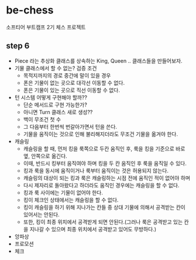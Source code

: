 # be-chess
소프티어 부트캠프 2기 체스 프로젝트

## step 6
- Piece 라는 추상화 클래스를 상속하는 King, Queen .. 클래스들을 만들어보자.
- 기물 클래스에서 할 수 없는? 검증 조건
  - 목적지까지의 경로 중간에 말이 있을 경우 
  - 폰은 기물이 없는 곳으로 대각선 이동할 수 없다. 
  - 폰은 기물이 있는 곳으로 직선 이동할 수 없다.
- 턴 시스템 어떻게 구현해야 할까??
  - 단순 메서드로 구현 가능한가?
  - 아니면 Turn 클래스 새로 생성??
  - 백이 무조건 첫 수
  - 그 다음부터 한번씩 번갈아가면서 턴을 쓴다.
  - 기물을 움직이는 것으로 인해 불리해지더라도 무조건 기물을 옮겨야 한다.
- 캐슬링
  - 캐슬링을 할 때, 먼저 킹을 룩쪽으로 두칸 움직인 후, 룩을 킹을 기준으로 바로 옆, 안쪽으로 옮긴다. 
  - 이때, 반드시 킹부터 움직여야 하며 킹을 두 칸 움직인 후 룩을 움직일 수 있다. 
  - 킹과 룩을 동시에 움직이거나 룩부터 움직이는 것은 허용되지 않는다. 
  - 캐슬링의 대상이 되는 킹과 룩은 캐슬링하는 시점 전에 움직인 적이 없어야 하며 
  - 다시 제자리로 돌아왔다고 하더라도 움직인 경우에는 캐슬링을 할 수 없다. 
  - 킹과 룩 사이에는 기물이 없어야 한다. 
  - 킹이 체크인 상태에서는 캐슬링을 할 수 없다. 
  - 킹이 캐슬링을 하기 위해 지나가는 칸들 중 상대 기물에 의해서 공격받는 칸이 있어서는 안된다. 
  - 또한, 킹이 최종 위치에서 공격받게 되면 안된다.(그러나 룩은 공격받고 있는 칸을 지나갈 수 있으며 최종 위치에서 공격받고 있어도 무방하다.)
- 앙파상
- 프로모션
- 체크